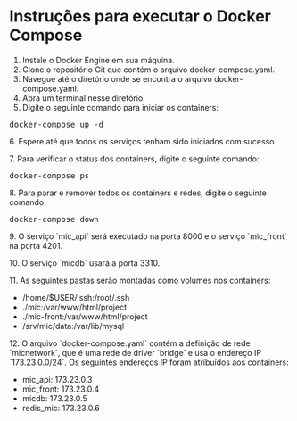 <!DOCTYPE html>
<html>
<head>
	<title>Instruções para executar o Docker Compose</title>
</head>
<body>
	<h1>Instruções para executar o Docker Compose</h1>
	<ol>
		<li>Instale o Docker Engine em sua máquina.</li>
		<li>Clone o repositório Git que contém o arquivo docker-compose.yaml.</li>
		<li>Navegue até o diretório onde se encontra o arquivo docker-compose.yaml.</li>
		<li>Abra um terminal nesse diretório.</li>
		<li>Digite o seguinte comando para iniciar os containers:</li>
	</ol>
	<pre>docker-compose up -d</pre>
	<p>6. Espere até que todos os serviços tenham sido iniciados com sucesso.</p>
	<p>7. Para verificar o status dos containers, digite o seguinte comando:</p>
	<pre>docker-compose ps</pre>
	<p>8. Para parar e remover todos os containers e redes, digite o seguinte comando:</p>
	<pre>docker-compose down</pre>
	<p>9. O serviço `mic_api` será executado na porta 8000 e o serviço `mic_front` na porta 4201.</p>
	<p>10. O serviço `micdb` usará a porta 3310.</p>
	<p>11. As seguintes pastas serão montadas como volumes nos containers:</p>
	<ul>
		<li>/home/$USER/.ssh:/root/.ssh</li>
		<li>./mic:/var/www/html/project</li>
		<li>./mic-front:/var/www/html/project</li>
		<li>/srv/mic/data:/var/lib/mysql</li>
	</ul>
	<p>12. O arquivo `docker-compose.yaml` contém a definição de rede `micnetwork`, que é uma rede de driver `bridge` e usa o endereço IP `173.23.0.0/24`. Os seguintes endereços IP foram atribuídos aos containers:</p>
	<ul>
		<li>mic_api: 173.23.0.3</li>
		<li>mic_front: 173.23.0.4</li>
		<li>micdb: 173.23.0.5</li>
		<li>redis_mic: 173.23.0.6</li>
	</ul>
</body>
</html>